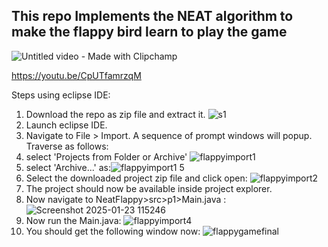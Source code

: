 ## This repo Implements the NEAT algorithm to make the flappy bird learn to play the game


![Untitled video - Made with Clipchamp](https://github.com/user-attachments/assets/e00cdbbe-b731-403d-bbcc-ad24adb8b3b0)

https://youtu.be/CpUTfamrzqM

Steps using eclipse IDE:
1. Download the repo as zip file and extract it. ![s1](https://github.com/user-attachments/assets/3730ba7d-f9c9-4008-9a94-bc03a2d3cc58)
2. Launch eclipse IDE.
3. Navigate to File > Import. A sequence of prompt windows will popup. Traverse as follows:
4. select 'Projects from Folder or Archive' ![flappyimport1](https://github.com/user-attachments/assets/90ee0bec-0fa2-4ff0-8a93-52acea6a5081)
5. select 'Archive...' as:![flappyimport1 5](https://github.com/user-attachments/assets/266bdcb0-ff1d-4d80-be66-7df7a576d699)
6. Select the downloaded project zip file and click open: ![flappyimport2](https://github.com/user-attachments/assets/67e3d73b-a414-4869-beb8-b266afda15a3)
7. The project should now be available inside project explorer.
8. Now navigate to NeatFlappy>src>p1>Main.java :![Screenshot 2025-01-23 115246](https://github.com/user-attachments/assets/072ef1aa-049c-4164-8acb-c3ab921f9d51)
9. Now run the Main.java: ![flappyimport4](https://github.com/user-attachments/assets/1e580efb-7e4d-470e-96e7-b1a4bf779355)
10. You should get the following window now: ![flappygamefinal](https://github.com/user-attachments/assets/ff62e70b-2e27-4555-abb9-c2badba0069a)


